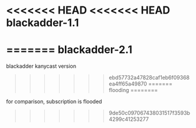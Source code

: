 <<<<<<< HEAD
<<<<<<< HEAD
blackadder-1.1
==============
=======
blackadder-2.1
==============

blackadder kanycast version
>>>>>>> ebd57732a47828caf1eb6f09368ea4ff65a49870
=======
flooding
========

for comparison, subscription is flooded
>>>>>>> 9de50c097067438031517f3593b4299c41253277

